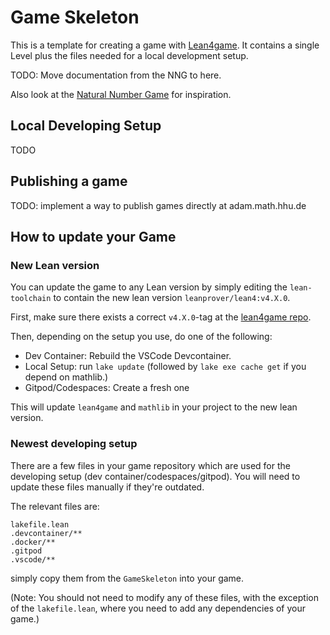 # Game Skeleton

This is a template for creating a game with [Lean4game](https://github.com/leanprover-community/lean4game/). It contains a single Level plus the files needed for a local development setup.

TODO: Move documentation from the NNG to here.

Also look at the [Natural Number Game](https://github.com/leanprover-community/NNG4) for inspiration.

## Local Developing Setup

TODO

## Publishing a game

TODO: implement a way to publish games directly at adam.math.hhu.de

## How to update your Game

### New Lean version

You can update the game to any Lean version by simply editing the `lean-toolchain` to contain the new lean version `leanprover/lean4:v4.X.0`.

First, make sure there exists a correct `v4.X.0`-tag at the [lean4game repo](https://github.com/leanprover-community/lean4game/tags).

Then, depending on the setup you use, do one of the following:

* Dev Container: Rebuild the VSCode Devcontainer.
* Local Setup: run `lake update` (followed by `lake exe cache get` if you depend on mathlib.)
* Gitpod/Codespaces: Create a fresh one

This will update `lean4game` and `mathlib` in your project to the new lean version.

### Newest developing setup

There are a few files in your game repository which are used for the developing setup
(dev container/codespaces/gitpod). You will need to update these files manually if they're outdated.

The relevant files are:

```
lakefile.lean
.devcontainer/**
.docker/**
.gitpod
.vscode/**
```

simply copy them from the `GameSkeleton` into your game.

(Note: You should not need to modify any of these files, with the exception of the `lakefile.lean`,
where you need to add any dependencies of your game.)
